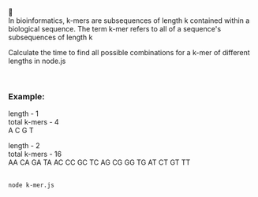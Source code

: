 🧬<br>
In bioinformatics, k-mers are subsequences of length k contained within a biological sequence.
The term k-mer refers to all of a sequence's subsequences of length k

Calculate the time to find all possible combinations for a k-mer of different lengths in node.js

<br>

### Example:<br>

length - 1<br>
total k-mers - 4<br>
A
C
G
T

length - 2 <br>
total k-mers - 16<br>
AA
CA
GA
TA
AC
CC
GC
TC
AG
CG
GG
TG
AT
CT
GT
TT<br><br>

```
node k-mer.js
```
